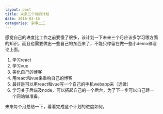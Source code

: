 ```yaml
---
layout: post
title: 未来三个月的计划
date: 2016-03-16
categories: 杂事二三
---
```


感觉自己的进度比工作之前要慢了很多，该计划一下未来三个月应该多学习哪方面的知识，而且也需要做出一些自己的东西来了，不能只停留在做一些小demo和理论上面。

1. 学习react
2. 学习vue
3. 美化自己的博客
4. 用react和vue来重构自己的博客
5. 最好是可以用react和vue写一个自己的手机webapp来（选做）
6. 学习关于后端及node，可以搭起自己的一个后台，为了下一步可以自己建一个网站做准备。

未来每个月总结一下，看看完成这个计划的进度如何。